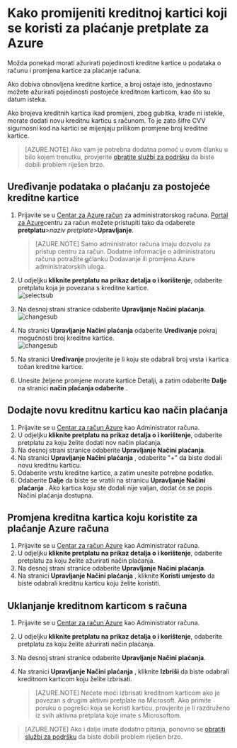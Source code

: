 <properties
    pageTitle="Kako promijeniti kreditne kartice koji se koristi za plaćanje pretplate na Azure | Microsoft Azure"
    description="U članku se opisuje kako promijeniti kreditne kartice koji se koristi za plaćanje pretplate za Azure"
    services=""
    documentationCenter=""
    authors="genlin"
    manager="mbaldwin"
    editor=""
    tags="billing"
    />

<tags
    ms.service="billing"
    ms.workload="na"
    ms.tgt_pltfrm="na"
    ms.devlang="na"
    ms.topic="article"
    ms.date="08/24/2016"
    ms.author="genli"/>

# <a name="how-to-change-the-credit-card-used-to-pay-for-an-azure-subscription"></a>Kako promijeniti kreditnoj kartici koji se koristi za plaćanje pretplate za Azure

Možda ponekad morati ažurirati pojedinosti kreditne kartice u podataka o računu i promjena kartice za plaćanje računa.

Ako dobiva obnovljena kreditne kartice, a broj ostaje isto, jednostavno možete ažurirati pojedinosti postojeće kreditnom karticom, kao što su datum isteka.

Ako brojeva kreditnih kartica ikad promijeni, zbog gubitka, krađe ni istekle, morate dodati novu kreditnu karticu s računom. To je zato šifre CVV sigurnosni kod na kartici se mijenjaju prilikom promjene broj kreditne kartice.

> [AZURE.NOTE] Ako vam je potrebna dodatna pomoć u ovom članku u bilo kojem trenutku, provjerite [obratite službi za podršku](https://portal.azure.com/?#blade/Microsoft_Azure_Support/HelpAndSupportBlade) da biste dobili problem riješen brzo.

## <a name="edit-payment-information-for-an-existing-credit-card"></a>Uređivanje podataka o plaćanju za postojeće kreditne kartice
1. Prijavite se u [Centar za Azure račun](https://account.windowsazure.com/Subscriptions) za administratorskog računa. [Portal za Azure](https://portal.azure.com)centru za račun možete pristupiti tako da odaberete **pretplatu**>*naziv pretplate*>**Upravljanje**.

    > [AZURE.NOTE] Samo administrator računa imaju dozvolu za pristup centru za račun. Dodatne informacije o administratoru računa potražite [u](billing-add-change-azure-subscription-administrator.md)članku Dodavanje ili promjena Azure administratorskih uloga.

2. U odjeljku **kliknite pretplatu na prikaz detalja o i korištenje**, odaberite pretplatu koja je povezana s kreditne kartice.</br> ![selectsub](./media/billing-how-to-change-credit-card/selectsub.png)
3. Na desnoj strani stranice odaberite **Upravljanje Načini plaćanja**.</br> ![changesub](./media/billing-how-to-change-credit-card/changesub_new.png)
4. Na stranici **Upravljanje Načini plaćanja** odaberite **Uređivanje** pokraj mogućnosti broj kreditne kartice.</br> ![changesub](./media/billing-how-to-change-credit-card/editcard_new.png)
5. Na stranici **Uređivanje** provjerite je li koju ste odabrali broj vrsta i kartica točan kreditne kartice.
6. Unesite željene promjene morate kartice Detalji, a zatim odaberite **Dalje** na stranici **način plaćanja odaberite** .

## <a name="add-a-new-credit-card-as-a-payment-method"></a>Dodajte novu kreditnu karticu kao način plaćanja
1. Prijavite se u [Centar za račun Azure](https://account.windowsazure.com/Subscriptions) kao Administrator računa.
2. U odjeljku **kliknite pretplatu na prikaz detalja o i korištenje**, odaberite pretplatu za koju želite dodati nov način plaćanja.
3. Na desnoj strani stranice odaberite **Upravljanje Načini plaćanja**.
4. Na stranici **Upravljanje Načini plaćanja** , odaberite "+" da biste dodali novu kreditnu karticu.
5. Odaberite vrstu kreditne kartice, a zatim unesite potrebne podatke.
6. Odaberite **Dalje** da biste se vratili na stranicu **Upravljanje Načini plaćanja** . Ako kartica koju ste dodali nije valjan, dodat će se popis Načini plaćanja dostupna.

## <a name="change-the-credit-card-that-you-use-to-pay-an-azure-bill"></a>Promjena kreditna kartica koju koristite za plaćanje Azure računa
1. Prijavite se u [Centar za račun Azure](https://account.windowsazure.com/Subscriptions) kao Administrator računa.
2. U odjeljku **kliknite pretplatu na prikaz detalja o i korištenje**, odaberite pretplatu za koju želite ažurirati način plaćanja.
3. Na desnoj strani stranice odaberite **Upravljanje Načini plaćanja**.
4. Na stranici **Upravljanje Načini plaćanja** , kliknite **Koristi umjesto** da biste odabrali kreditnu karticu koju želite koristiti.

## <a name="removing-a-credit-card-from-the-account"></a>Uklanjanje kreditnom karticom s računa
1. Prijavite se u [Centar za račun Azure](https://account.windowsazure.com/Subscriptions) kao Administrator računa.
2. U odjeljku **kliknite pretplatu na prikaz detalja o i korištenje**, odaberite pretplatu za koju želite ažurirati način plaćanja.
3. Na desnoj strani stranice odaberite **Upravljanje Načini plaćanja**.
4. Na stranici **Upravljanje Načini plaćanja** , kliknite **Izbriši** da biste odabrali kreditnom karticom koju želite izbrisati.

    > [AZURE.NOTE] Nećete moći izbrisati kreditnom karticom ako je povezan s drugim aktivni pretplate na Microsoft. Ako primite poruku o pogrešci koja se koristi karticu, provjerite je li razdruženo iz svih aktivna pretplata koje imate s Microsoftom.

> [AZURE.NOTE] Ako i dalje imate dodatno pitanja, ponovno se [obratiti službi za podršku](https://portal.azure.com/?#blade/Microsoft_Azure_Support/HelpAndSupportBlade) da biste dobili problem riješen brzo.
